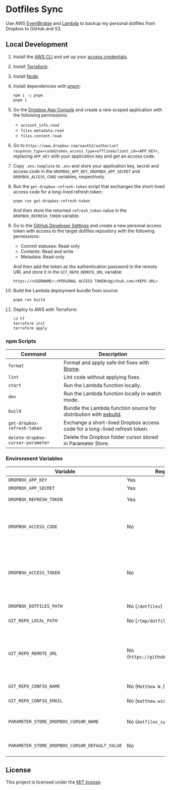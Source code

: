 # Dotfiles Sync

Use AWS [EventBridge](https://aws.amazon.com/eventbridge/) and [Lambda](https://aws.amazon.com/lambda/) to backup my personal dotfiles from Dropbox to GitHub and S3.

## Local Development

1. Install the [AWS CLI](https://docs.aws.amazon.com/cli/latest/userguide/getting-started-install.html) and set up your [access credentials](https://docs.aws.amazon.com/cli/v1/userguide/cli-chap-authentication.html).

2. Install [Terraform](https://developer.hashicorp.com/terraform/tutorials/aws-get-started/install-cli).

3. Install [Node](https://nodejs.org/en/learn/getting-started/how-to-install-nodejs).

4. Install dependencies with [pnpm](https://pnpm.io/):

    ```bash
    npm i -g pnpm
    pnpm i
    ```

5. Go the [Dropbox App Console](https://www.dropbox.com/developers/apps) and create a new scoped application with the following permissions:

    - `account_info.read`
    - `files.metadata.read`
    - `files.content.read`

6. Go to `https://www.dropbox.com/oauth2/authorize?response_type=code&token_access_type=offline&client_id=<APP_KEY>`, replacing `APP_KEY` with your application key and get an access code.

7. Copy `.env.template` to `.env` and store your application key, secret and access code in the `DROPBOX_APP_KEY`, `DROPBOX_APP_SECRET` and `DROPBOX_ACCESS_CODE` variables, respectively.

8. Run the `get-dropbox-refresh-token` script that exchanges the short-lived access code for a long-lived refresh token:

    ```bash
    pnpm run get-dropbox-refresh-token
    ```

    And then store the returned `refresh_token` value in the `DROPBOX_REFRESH_TOKEN` variable.

9. Go to the [GitHub Developer Settings](https://github.com/settings/personal-access-tokens) and create a new personal access token with access to the target dotfiles repository with the following permissions:

    - Commit statuses: Read-only
    - Contents: Read and write
    - Metadata: Read-only 

    And then add the token as the authentication password in the remote URL and store it in the `GIT_REPO_REMOTE_URL` variable:

    ```
    https://<USERNAME>:<PERSONAL ACCESS TOKEN>@github.com/<REPO URL>
    ```

9. Build the Lambda deployment bundle from source:

    ```bash
    pnpm run build
    ```

10. Deploy to AWS with Terraform:

    ```bash
    cd tf
    terraform init
    terraform apply
    ```

### npm Scripts

|Command|Description|
|---|---|
|`format`|Format and apply safe lint fixes with [Biome](https://biomejs.dev/).|
|`lint`|Lint code without applying fixes.
|`start`|Run the Lambda function locally.|
|`dev`|Run the Lambda function locally in watch mode.|
|`build`|Bundle the Lambda function source for distribution with [esbuild](https://esbuild.github.io/).|
|`get-dropbox-refresh-token`|Exchange a short-lived Dropbox access code for a long-lived refresh token.|
|`delete-dropbox-cursor-parameter`|Delete the Dropbox folder cursor stored in Parameter Store.|"

### Environment Variables

|Variable|Required (Default)|Description|
|-|-|-|
|`DROPBOX_APP_KEY`|Yes|Dropbox application key.|
|`DROPBOX_APP_SECRET`|Yes|Dropbox application secret.|
|`DROPBOX_REFRESH_TOKEN`|Yes|Long-lived refresh token used to get new access tokens.|
|`DROPBOX_ACCESS_CODE`|No|Interim access code given after Dropbox OAuth2 flow is completed for the first time.<br><br>Used to acquire the initial access and refresh token.|
|`DROPBOX_ACCESS_TOKEN`|No|Short-lived access token used to make requests to Dropbox.<br><br>This should only be used during development, as in production access tokens will be generated at runtime using the refresh token in `DROPBOX_REFRESH_TOKEN`.|
|`DROPBOX_DOTFILES_PATH`|No (`/dotfiles`)|Remote path to the dotfiles folder in your Dropbox account.|
|`GIT_REPO_LOCAL_PATH`|No (`/tmp/dotfiles`)|Local path to clone the Git repository into.|
|`GIT_REPO_REMOTE_URL`|No (`https://github.com/MatthewWid/dotfiles`)|URL of the Git remote to pull and push files from and to.<br><br>Should include authentication details that grant permission to read and write repository contents (Eg, `https://<USERNAME>:<PERSONAL ACCESS TOKEN>@github.com/MatthewWid/dotfiles`).|
|`GIT_REPO_CONFIG_NAME`|No (`Matthew W.`)|Git author name used when creating new commits.|
|`GIT_REPO_CONFIG_EMAIL`|No (`matthew.widdi@gmail.com`)|Git author email used when creating new commits.|
|`PARAMETER_STORE_DROPBOX_CURSOR_NAME`|No (`dotfiles_sync_dropbox_cursor`)|Name of the [AWS Systems Manager Parameter Store](https://docs.aws.amazon.com/systems-manager/latest/userguide/systems-manager-parameter-store.html) parameter that stores the latest [folder cursor](https://www.dropbox.com/developers/documentation/http/documentation#files-list_folder-get_latest_cursor) returned from Dropbox.|
|`PARAMETER_STORE_DROPBOX_CURSOR_DEFAULT_VALUE`|No|Default value for the retrieved Dropbox folder cursor if none is found in Parameter Store.|

## License

This project is licensed under the [MIT license](https://opensource.org/license/mit/).

